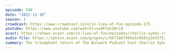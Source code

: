 ```yaml
---
episode: 548
date: "2021-11-10"
season: 3
crowdcast: https://www.crowdcast.io/e/in-lieu-of-fun-episode-175
youtube: https://www.youtube.com/watch?v=w4PrUv2HrL0
acast: https://shows.acast.com/in-lieu-of-fun/episodes/charlie-sykes-returns
audio-file: https://sphinx.acast.com/p/open/s/6071b87945e5c6581e2e5575/e/6196d30c26fbf00012299699/media.mp3
summary: The triumphant return of The Bulwark Podcast host Charlie Sykes
---
```

